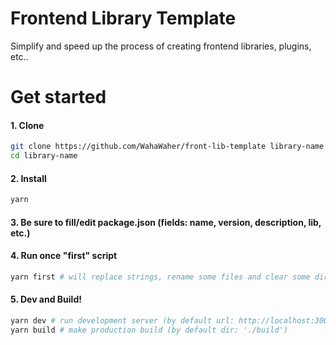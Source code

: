 # Frontend Library Template
Simplify and speed up the process of creating frontend libraries, plugins, etc..

# Get started
#### 1. Clone
```bash
git clone https://github.com/WahaWaher/front-lib-template library-name
cd library-name
```

#### 2. Install
```bash
yarn
```

#### 3. Be sure to fill/edit package.json (fields: name, version, description, lib, etc.)
#### 4. Run once "first" script
```bash
yarn first # will replace strings, rename some files and clear some dirs
```
#### 5. Dev and Build!
```bash
yarn dev # run development server (by default url: http://localhost:3000, dir: './dev')
yarn build # make production build (by default dir: './build')
```